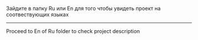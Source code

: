 Зайдите в папку Ru или En для того чтобы увидеть проект на соотвествующих языках

---

Proceed to En of Ru folder to check project description 